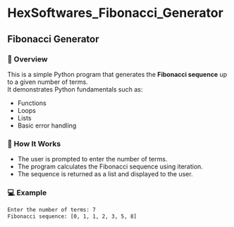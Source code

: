 # HexSoftwares_Fibonacci_Generator

## Fibonacci Generator

### 📌 Overview
This is a simple Python program that generates the **Fibonacci sequence** up to a given number of terms.  
It demonstrates Python fundamentals such as:
- Functions
- Loops
- Lists
- Basic error handling

### 🚀 How It Works
- The user is prompted to enter the number of terms.  
- The program calculates the Fibonacci sequence using iteration.  
- The sequence is returned as a list and displayed to the user.

### 💻 Example
```bash
Enter the number of terms: 7
Fibonacci sequence: [0, 1, 1, 2, 3, 5, 8]
